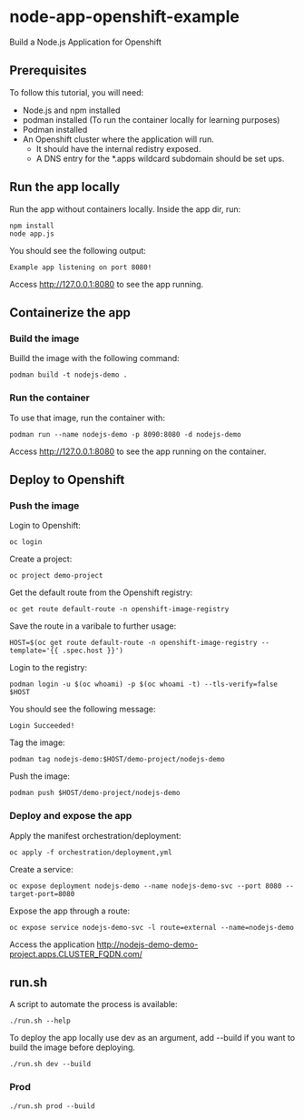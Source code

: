 # node-app-openshift-example

Build a Node.js Application for Openshift

## Prerequisites

To follow this tutorial, you will need:

- Node.js and npm installed
- podman installed (To run the container locally for learning purposes)
- Podman installed
- An Openshift cluster where the application will run.
  - It should have the internal redistry exposed.
  - A DNS entry for the \*.apps wildcard subdomain should be set ups.

## Run the app locally

Run the app without containers locally. Inside the app dir, run:

```
npm install
node app.js
```

You should see the following output:

```
Example app listening on port 8080!
```

Access http://127.0.0.1:8080 to see the app running.

## Containerize the app

### Build the image

Builld the image with the following command:

```
podman build -t nodejs-demo .
```

### Run the container

To use that image, run the container with:

```
podman run --name nodejs-demo -p 8090:8080 -d nodejs-demo
```

Access http://127.0.0.1:8080 to see the app running on the container.

## Deploy to Openshift

### Push the image

Login to Openshift:

```
oc login
```

Create a project:

```
oc project demo-project
```

Get the default route from the Openshift registry:

```
oc get route default-route -n openshift-image-registry
```

Save the route in a varibale to further usage:

```
HOST=$(oc get route default-route -n openshift-image-registry --template='{{ .spec.host }}')
```

Login to the registry:

```
podman login -u $(oc whoami) -p $(oc whoami -t) --tls-verify=false $HOST
```

You should see the following message:

```
Login Succeeded!
```

Tag the image:

```
podman tag nodejs-demo:$HOST/demo-project/nodejs-demo
```

Push the image:

```
podman push $HOST/demo-project/nodejs-demo
```

### Deploy and expose the app

Apply the manifest orchestration/deployment:

```
oc apply -f orchestration/deployment,yml
```

Create a service:

```
oc expose deployment nodejs-demo --name nodejs-demo-svc --port 8080 --target-port=8080

```

Expose the app through a route:

```
oc expose service nodejs-demo-svc -l route=external --name=nodejs-demo

```

Access the application
http://nodejs-demo-demo-project.apps.CLUSTER_FQDN.com/

## run.sh

A script to automate the process is available:

```
./run.sh --help

```

To deploy the app locally use dev as an argument, add --build if you want to build the image before deploying.

```
./run.sh dev --build

```

### Prod

```
./run.sh prod --build

```
